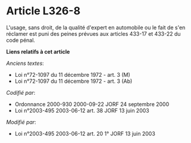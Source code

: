 # Article L326-8

L'usage, sans droit, de la qualité d'expert en automobile ou le fait de s'en réclamer est puni des peines prévues aux
articles 433-17 et 433-22 du code pénal.

**Liens relatifs à cet article**

_Anciens textes_:

  - Loi n°72-1097 du 11 décembre 1972 - art. 3 (M)
  - Loi n°72-1097 du 11 décembre 1972 - art. 3 (Ab)

_Codifié par_:

  - Ordonnance 2000-930 2000-09-22 JORF 24 septembre 2000
  - Loi n°2003-495 2003-06-12 art. 38 JORF 13 juin 2003

_Modifié par_:

  - Loi n°2003-495 2003-06-12 art. 20 1° JORF 13 juin 2003
